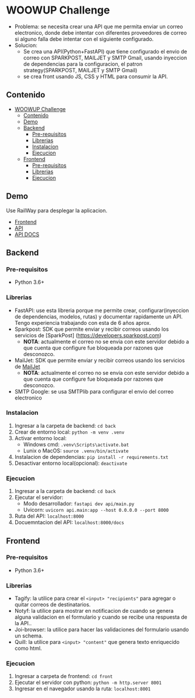 # WOOWUP Challenge

- Problema: se necesita crear una API que me permita enviar un correo electronico, donde debe intentar con diferentes proveedores de correo si alguno falla debe intentar con el siguiente configurado.
- Solucion: 
  - Se crea una API(Python+FastAPI) que tiene configurado el envio de correo con SPARKPOST, MAILJET y SMTP Gmail, usando inyeccion de dependencias para la configuracion, el patron strategy(SPARKPOST, MAILJET y SMTP Gmail)
  - se crea front usando JS, CSS y HTML para consumir la API.

## Contenido

- [WOOWUP Challenge](#woowup-challenge)
  - [Contenido](#contenido)
  - [Demo](#demo)
  - [Backend](#backend)
    - [Pre-requisitos](#pre-requisitos)
    - [Librerias](#librerias)
    - [Instalacion](#instalacion)
    - [Ejecucion](#ejecucion)
  - [Frontend](#frontend)
    - [Pre-requisitos](#pre-requisitos-1)
    - [Librerias](#librerias-1)
    - [Ejecucion](#ejecucion-1)

## Demo

Use RailWay para desplegar la aplicacion.

- [Frontend](https://gregarious-solace-production.up.railway.app) 
- [API](https://woowup-challenge-production.up.railway.app)
- [API DOCS](https://woowup-challenge-production.up.railway.app/docs)

## Backend

### Pre-requisitos

- Python 3.6+

### Librerias

- FastAPI: use esta libreria porque me permite crear, configurar(inyeccion de dependencias, modelos, rutas) y documentar rapidamente un API. Tengo experiencia trabajando con esta de 6 años aprox.
- Sparkpost: SDK que permite enviar y recibir correos usando  los servicios de [SparkPost] (https://developers.sparkpost.com) 
  - **NOTA**: actualmente el correo no se envia con este servidor debido a que cuenta que configure fue bloqueada por razones que desconozco.
- MailJet: SDK que permite enviar y recibir correos usando  los servicios de [MailJet](https://dev.mailjet.com) 
  - **NOTA**: actualmente el correo no se envia con este servidor debido a que cuenta que configure fue bloqueada por razones que desconozco.
- SMTP Google: se usa SMTPlib para configurar el envio del correo electronico  

### Instalacion

1. Ingresar a la carpeta de backend: `cd back` 
2. Crear de entorno local: `python -m venv .venv`
3. Activar entorno local:
   - Windows cmd: `.venv\Scripts\activate.bat` 
   - Lunix o MacOS: `source .venv/bin/activate`
4. Instalacion de dependencias: `pip install -r requirements.txt`
5. Desactivar entorno local(opcional): `deactivate`

### Ejecucion

1. Ingresar a la carpeta de backend: `cd back` 
2. Ejecutar el servidor:
   - Modo desarrollador: `fastapi dev api/main.py`
   - Uvicorn: `uvicorn api.main:app --host 0.0.0.0 --port 8000`
3. Ruta del API: `localhost:8000`
4. Docuemntacion del API: `localhost:8000/docs`

## Frontend

### Pre-requisitos

- Python 3.6+

### Librerias

- Tagify: la utilice para crear el `<input> "recipients"` para agregar o quitar correos de destinatarios.
- Notyf: la utilice para mostrar en notificacion de cuando se genera alguna validacion en el formulario y cuando se recibe una respuesta de la API..
- Joi-browser: la utilice para hacer las validaciones del formulario usando un schema.
- Quill: la utilice para `<input> "content"` que genera texto enriquecido como html.

### Ejecucion

1. Ingresar a carpeta de frontend: `cd front`
2. Ejecutar el servidor con python: `python -m http.server 8001`
3. Ingresar en el navegador usando la ruta: `localhost:8001`

